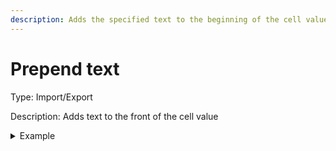 ```yaml
---
description: Adds the specified text to the beginning of the cell value.
---
```


# Prepend text

Type: Import/Export

Description: Adds text to the front of the cell value

<details>

<summary>Example</summary>

* Cell value: 123
* Rule value: ABC-
* Result: ABC-123

</details>
